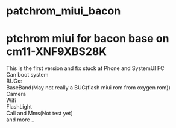 # patchrom_miui_bacon
ptchrom miui for bacon base on cm11-XNF9XBS28K
============================================================================
This is the first version and fix stuck at Phone and SystemUI FC<br />
Can boot system<br />
BUGs:<br />
	BaseBand(May not really a BUG(flash miui rom from oxygen rom))<br />
	Camera<br />
	Wifi<br />
	FlashLight<br />
	Call and Mms(Not test yet)<br />
	and more ..<br />
